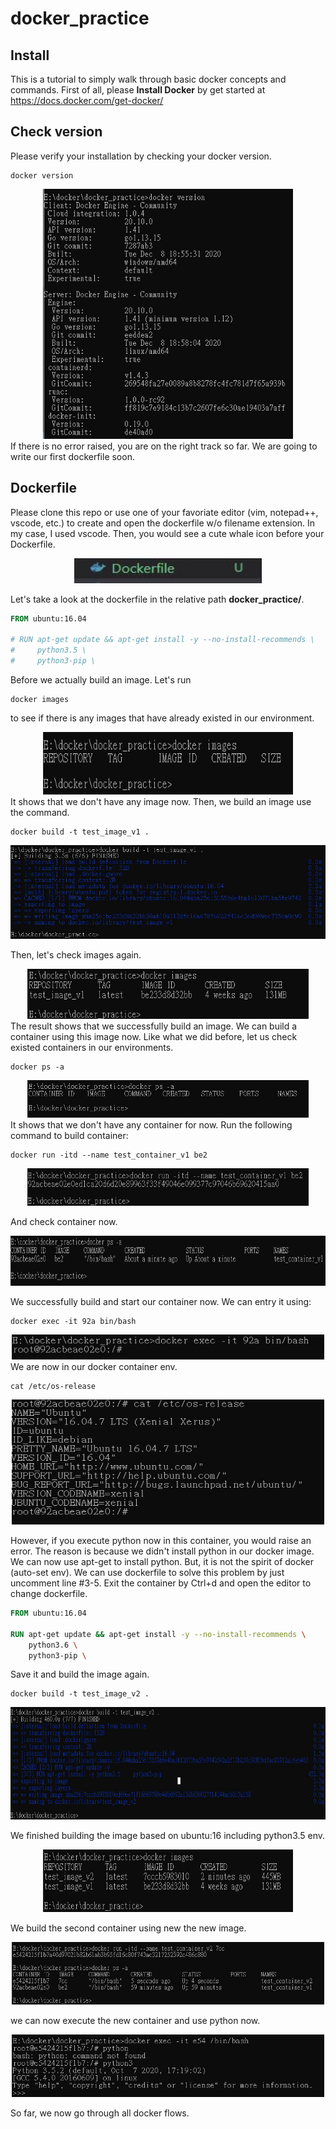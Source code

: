 # **docker_practice**

## **Install**
This is a tutorial to simply walk through basic docker concepts and commands. First of all, please **Install Docker** by get started at https://docs.docker.com/get-docker/

## **Check version**
Please verify your installation by checking your docker version.
```docker
docker version
```
<div align=center><img width="400" height="400" src="https://github.com/harry83017622/docker_practice/blob/master/src/dockerversion.jpg"/></div>
If there is no error raised, you are on the right track so far. We are going to write our first dockerfile soon.

## **Dockerfile**
Please clone this repo or use one of your favoriate editor (vim, notepad++, vscode, etc.) to create and open the dockerfile w/o filename extension. In my case, I used vscode. Then, you would see a cute whale icon before your Dockerfile.  

<div align=center><img width="300" height="40" src="https://github.com/harry83017622/docker_practice/blob/master/src/dockerfileicon.jpg"/></div>
  

Let's take a look at the dockerfile in the relative path **docker_practice/**.
```dockerfile
FROM ubuntu:16.04

# RUN apt-get update && apt-get install -y --no-install-recommends \
#     python3.5 \
#     python3-pip \
```

Before we actually build an image. Let's run 
```docker
docker images
```
to see if there is any images that have already existed in our environment.
<div align=center><img width="400" height="100" src="https://github.com/harry83017622/docker_practice/blob/master/src/dockerimages.jpg"/></div>
It shows that we don't have any image now. Then, we build an image use the command.  

```docker
docker build -t test_image_v1 .
```
<div align=center><img width="600" height="150" src="https://github.com/harry83017622/docker_practice/blob/master/src/dockerbuild.jpg"/></div>

Then, let's check images again.  

<div align=center><img width="450" height="80" src="https://github.com/harry83017622/docker_practice/blob/master/src/dockerimages_v2.jpg"/></div>
The result shows that we successfully build an image. We can build a container using this image now. Like what we did before, let us check existed containers in our environments.  

```
docker ps -a
```
<div align=center><img width="450" height="60" src="https://github.com/harry83017622/docker_practice/blob/master/src/dockerps_a_v1.jpg"/></div>
It shows that we don't have any container for now. Run the following command to build container:  

```docker
docker run -itd --name test_container_v1 be2
```
<div align=center><img width="450" height="60" src="https://github.com/harry83017622/docker_practice/blob/master/src/dockerrun_v1.jpg"/></div>
  
And check container now.

<div align=center><img width="650" height="80" src="https://github.com/harry83017622/docker_practice/blob/master/src/dockerps_a_v2.jpg"/></div>

We successfully build and start our container now. We can entry it using:
```docker
docker exec -it 92a bin/bash
```
<div align=center><img width="500" height="40" src="https://github.com/harry83017622/docker_practice/blob/master/src/dockerexec_v1.jpg"/></div>
We are now in our docker container env. 

```linux
cat /etc/os-release
```
<div align=center><img width="500" height="200" src="https://github.com/harry83017622/docker_practice/blob/master/src/checkubuntuversion.jpg"/></div>

However, if you execute python now in this container, you would raise an error. The reason is because we didn't install python in our docker image. We can now use apt-get to install python. But, it is not the spirit of docker (auto-set env). We can use dockerfile to solve this problem by just uncomment line #3-5.
Exit the container by Ctrl+d and open the editor to change dockerfile.
```dockerfile
FROM ubuntu:16.04

RUN apt-get update && apt-get install -y --no-install-recommends \
    python3.6 \
    python3-pip \
```
Save it and build the image again.

```docker
docker build -t test_image_v2 .
```
<div align=center><img width="600" height="180" src="https://github.com/harry83017622/docker_practice/blob/master/src/dockerbuild_v2.jpg"/></div>

We finished building the image based on ubuntu:16 including python3.5 env.

<div align=center><img width="400" height="100" src="https://github.com/harry83017622/docker_practice/blob/master/src/dockerimages_v3.jpg"/></div>

We build the second container using new the new image.

<div align=center><img width="500" height="100" src="https://github.com/harry83017622/docker_practice/blob/master/src/dockerrun_v2.jpg"/></div>

we can now execute the new container and use python now.

<div align=center><img width="500" height="100" src="https://github.com/harry83017622/docker_practice/blob/master/src/dockerexec_v2.jpg"/></div>

So far, we now go through all docker flows.